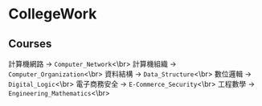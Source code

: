 # CollegeWork

## Courses
計算機網路 -> `Computer_Network`<\br>
計算機組織 -> `Computer_Organization`<\br>
資料結構 -> `Data_Structure`<\br>
數位邏輯 -> `Digital_Logic`<\br>
電子商務安全 -> `E-Commerce_Security`<\br>
工程數學 -> `Engineering_Mathematics`<\br>